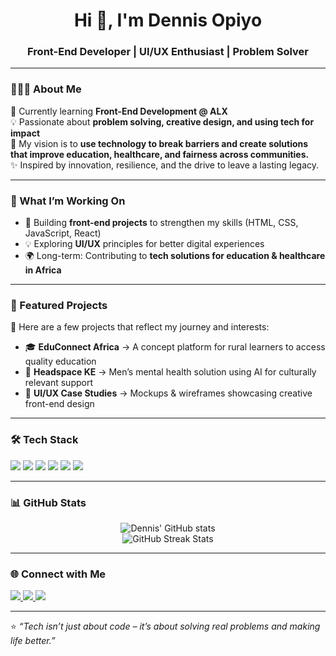 <h1 align="center">Hi 👋, I'm Dennis Opiyo</h1>
<h3 align="center">Front-End Developer | UI/UX Enthusiast | Problem Solver</h3>

---

### 👨🏽‍💻 About Me
🌱 Currently learning **Front-End Development @ ALX**  
💡 Passionate about **problem solving, creative design, and using tech for impact**  
🎯 My vision is to **use technology to break barriers and create solutions that improve education, healthcare, and fairness across communities.**  
✨ Inspired by innovation, resilience, and the drive to leave a lasting legacy.  

---

### 🔭 What I’m Working On
- 🚀 Building **front-end projects** to strengthen my skills (HTML, CSS, JavaScript, React)  
- 💡 Exploring **UI/UX** principles for better digital experiences  
- 🌍 Long-term: Contributing to **tech solutions for education & healthcare in Africa**  

---

### 🌟 Featured Projects
📌 Here are a few projects that reflect my journey and interests:  

- 🎓 **EduConnect Africa** → A concept platform for rural learners to access quality education  
- 🧠 **Headspace KE** → Men’s mental health solution using AI for culturally relevant support  
- 🎨 **UI/UX Case Studies** → Mockups & wireframes showcasing creative front-end design  

---

### 🛠️ Tech Stack
<p>
  <img src="https://img.shields.io/badge/Code-HTML5-orange?style=flat-square&logo=html5" />
  <img src="https://img.shields.io/badge/Code-CSS3-blue?style=flat-square&logo=css3" />
  <img src="https://img.shields.io/badge/Code-JavaScript-yellow?style=flat-square&logo=javascript" />
  <img src="https://img.shields.io/badge/Framework-React-blue?style=flat-square&logo=react" />
  <img src="https://img.shields.io/badge/Tools-Git-black?style=flat-square&logo=git" />
  <img src="https://img.shields.io/badge/Design-Figma-purple?style=flat-square&logo=figma" />
</p>

---

### 📊 GitHub Stats
<p align="center">
  <img src="https://github-readme-stats.vercel.app/api?username=Opizzey&show_icons=true&theme=tokyonight" alt="Dennis' GitHub stats" />
  <br/>
  <img src="https://github-readme-streak-stats.herokuapp.com/?user=Opizzey&theme=tokyonight" alt="GitHub Streak Stats"/>
</p>

---

### 🌐 Connect with Me
<p>
  <a href="https://www.linkedin.com/in/dennis-opiyo-8725b8146/" target="_blank">
    <img src="https://img.shields.io/badge/LinkedIn-blue?style=flat-square&logo=linkedin" />
  </a>
  <a href="https://x.com/breezy_dennol" target="_blank">
    <img src="https://img.shields.io/badge/Twitter-black?style=flat-square&logo=twitter" />
  </a>
  <a href="mailto:dopiyoochieng@gmail.com">
    <img src="https://img.shields.io/badge/Email-red?style=flat-square&logo=gmail" />
  </a>
</p>

---

⭐️ *“Tech isn’t just about code – it’s about solving real problems and making life better.”*  
